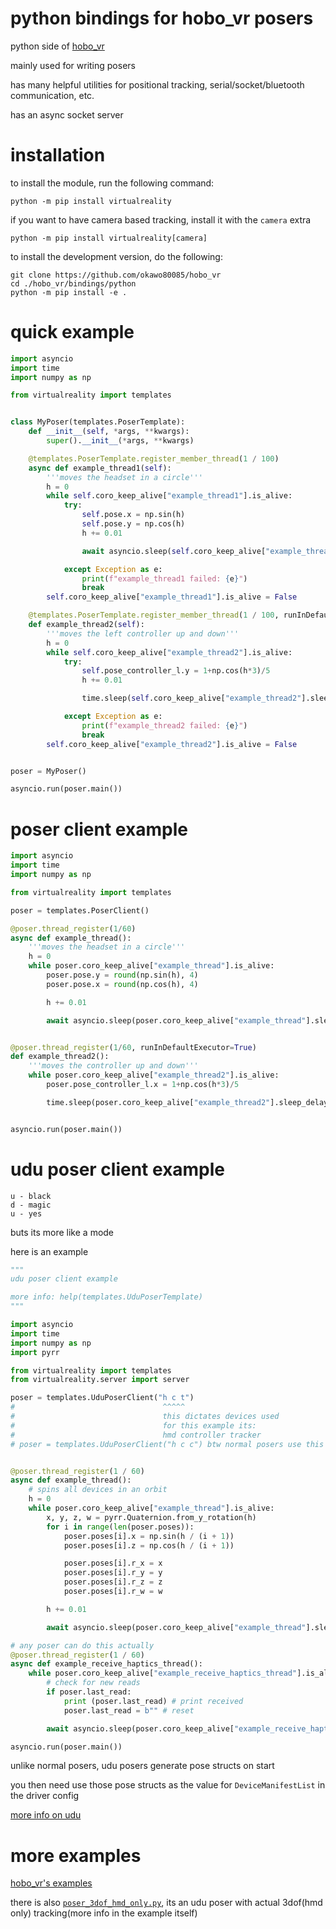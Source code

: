 # python bindings for hobo_vr posers
python side of [hobo_vr](https://github.com/okawo80085/hobo_vr)

mainly used for writing posers

has many helpful utilities for positional tracking, serial/socket/bluetooth communication, etc.

has an async socket server

# installation
to install the module, run the following command:
```
python -m pip install virtualreality
```
if you want to have camera based tracking, install it with the `camera` extra
```
python -m pip install virtualreality[camera]
```

to install the development version, do the following:
```
git clone https://github.com/okawo80085/hobo_vr
cd ./hobo_vr/bindings/python
python -m pip install -e .
```

# quick example
```python
import asyncio
import time
import numpy as np

from virtualreality import templates


class MyPoser(templates.PoserTemplate):
    def __init__(self, *args, **kwargs):
        super().__init__(*args, **kwargs)

    @templates.PoserTemplate.register_member_thread(1 / 100)
    async def example_thread1(self):
        '''moves the headset in a circle'''
        h = 0
        while self.coro_keep_alive["example_thread1"].is_alive:
            try:
                self.pose.x = np.sin(h)
                self.pose.y = np.cos(h)
                h += 0.01

                await asyncio.sleep(self.coro_keep_alive["example_thread1"].sleep_delay)

            except Exception as e:
                print(f"example_thread1 failed: {e}")
                break
        self.coro_keep_alive["example_thread1"].is_alive = False

    @templates.PoserTemplate.register_member_thread(1 / 100, runInDefaultExecutor=True)
    def example_thread2(self):
        '''moves the left controller up and down'''
        h = 0
        while self.coro_keep_alive["example_thread2"].is_alive:
            try:
                self.pose_controller_l.y = 1+np.cos(h*3)/5
                h += 0.01

                time.sleep(self.coro_keep_alive["example_thread2"].sleep_delay)

            except Exception as e:
                print(f"example_thread2 failed: {e}")
                break
        self.coro_keep_alive["example_thread2"].is_alive = False


poser = MyPoser()

asyncio.run(poser.main())
```

# poser client example
```python
import asyncio
import time
import numpy as np

from virtualreality import templates

poser = templates.PoserClient()

@poser.thread_register(1/60)
async def example_thread():
    '''moves the headset in a circle'''
    h = 0
    while poser.coro_keep_alive["example_thread"].is_alive:
        poser.pose.y = round(np.sin(h), 4)
        poser.pose.x = round(np.cos(h), 4)

        h += 0.01

        await asyncio.sleep(poser.coro_keep_alive["example_thread"].sleep_delay)


@poser.thread_register(1/60, runInDefaultExecutor=True)
def example_thread2():
    '''moves the controller up and down'''
    while poser.coro_keep_alive["example_thread2"].is_alive:
        poser.pose_controller_l.x = 1+np.cos(h*3)/5

        time.sleep(poser.coro_keep_alive["example_thread2"].sleep_delay)


asyncio.run(poser.main())
```

# udu poser client example
```
u - black
d - magic
u - yes
```
buts its more like a mode

here is an example
```python
"""
udu poser client example

more info: help(templates.UduPoserTemplate)
"""

import asyncio
import time
import numpy as np
import pyrr

from virtualreality import templates
from virtualreality.server import server

poser = templates.UduPoserClient("h c t")
#                                 ^^^^^
#                                 this dictates devices used
#                                 for this example its:
#                                 hmd controller tracker
# poser = templates.UduPoserClient("h c c") btw normal posers use this device configuration


@poser.thread_register(1 / 60)
async def example_thread():
    # spins all devices in an orbit
    h = 0
    while poser.coro_keep_alive["example_thread"].is_alive:
        x, y, z, w = pyrr.Quaternion.from_y_rotation(h)
        for i in range(len(poser.poses)):
            poser.poses[i].x = np.sin(h / (i + 1))
            poser.poses[i].z = np.cos(h / (i + 1))

            poser.poses[i].r_x = x
            poser.poses[i].r_y = y
            poser.poses[i].r_z = z
            poser.poses[i].r_w = w

        h += 0.01

        await asyncio.sleep(poser.coro_keep_alive["example_thread"].sleep_delay)

# any poser can do this actually
@poser.thread_register(1 / 60)
async def example_receive_haptics_thread():
    while poser.coro_keep_alive["example_receive_haptics_thread"].is_alive:
        # check for new reads
        if poser.last_read:
            print (poser.last_read) # print received
            poser.last_read = b"" # reset

        await asyncio.sleep(poser.coro_keep_alive["example_receive_haptics_thread"].sleep_delay)

asyncio.run(poser.main())
```

unlike normal posers, udu posers generate pose structs on start

you then need use those pose structs as the value for `DeviceManifestList` in the driver config

[more info on udu](https://github.com/okawo80085/hobo_vr/wiki/udu)

# more examples
[hobo_vr's examples](https://github.com/okawo80085/hobo_vr/tree/master/examples)

there is also [`poser_3dof_hmd_only.py`](https://github.com/okawo80085/hobo_vr/blob/master/examples/poser_3dof_hmd_only.py), its an udu poser with actual 3dof(hmd only) tracking(more info in the example itself)